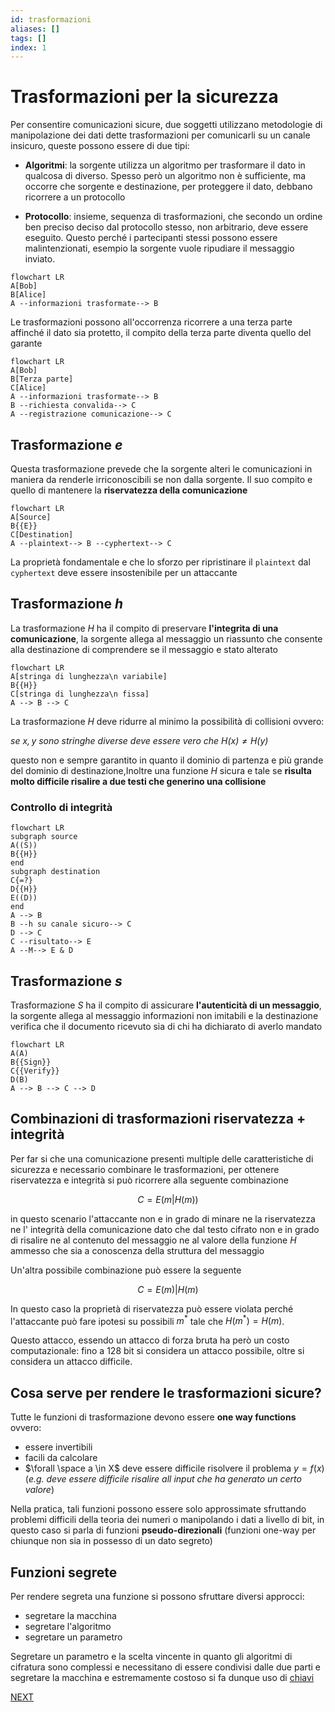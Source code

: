 ```yaml
---
id: trasformazioni
aliases: []
tags: []
index: 1
---
```


# Trasformazioni per la sicurezza

Per consentire comunicazioni sicure, due soggetti utilizzano metodologie di manipolazione dei dati dette trasformazioni per comunicarli su un canale insicuro, queste possono essere di due tipi:

- **Algoritmi**: la sorgente utilizza un algoritmo per trasformare il dato in qualcosa di diverso. Spesso però un algoritmo non è sufficiente, ma occorre che sorgente e destinazione, per proteggere il dato, debbano ricorrere a un protocollo

- **Protocollo**: insieme, sequenza di trasformazioni, che secondo un ordine ben preciso deciso dal protocollo stesso, non arbitrario, deve essere eseguito. Questo perché i partecipanti stessi possono essere malintenzionati, esempio la sorgente vuole ripudiare il messaggio inviato.

```mermaid
flowchart LR
A[Bob]
B[Alice]
A --informazioni trasformate--> B
```

Le trasformazioni possono all'occorrenza ricorrere a una terza parte affinché il dato sia protetto, il compito della terza parte diventa quello del garante

```mermaid
flowchart LR
A[Bob]
B[Terza parte]
C[Alice]
A --informazioni trasformate--> B
B --richiesta convalida--> C
A --registrazione comunicazione--> C
```

## Trasformazione $e$

Questa trasformazione prevede che la sorgente alteri le comunicazioni in maniera da renderle irriconoscibili se non dalla sorgente. Il suo compito e quello di mantenere la **riservatezza della comunicazione**

```mermaid
flowchart LR
A[Source]
B{{E}}
C[Destination]
A --plaintext--> B --cyphertext--> C
```

La proprietà fondamentale e che lo sforzo per ripristinare il `plaintext`  dal `cyphertext` deve essere insostenibile per un attaccante

## Trasformazione $h$

La trasformazione $H$ ha il compito di preservare **l'integrita di una comunicazione**, la sorgente allega al messaggio un riassunto che consente alla destinazione di comprendere se il messaggio e stato alterato

```mermaid
flowchart LR
A[stringa di lunghezza\n variabile]
B{{H}}
C[stringa di lunghezza\n fissa]
A --> B --> C
```

La trasformazione $H$ deve ridurre al minimo la possibilità di collisioni ovvero:

*se $x,y$ sono stringhe diverse deve essere vero che $H(x) \neq H(y)$*

questo non e sempre garantito in quanto il dominio di partenza e più grande del dominio di destinazione,Inoltre una funzione $H$ sicura e tale se **risulta molto difficile risalire a due testi che generino una collisione**

### Controllo di integrità

```mermaid
flowchart LR
subgraph source
A((S))
B{{H}}
end
subgraph destination
C{=?}
D{{H}}
E((D))
end
A --> B
B --h su canale sicuro--> C
D --> C
C --risultato--> E
A --M--> E & D
```
## Trasformazione $s$

Trasformazione $S$ ha il compito di assicurare **l'autenticità di un messaggio**, la sorgente allega al messaggio informazioni non imitabili e la destinazione verifica che il documento ricevuto sia di chi ha dichiarato di averlo mandato

```mermaid
flowchart LR
A(A)
B{{Sign}}
C{{Verify}}
D(B)
A --> B --> C --> D
```

## Combinazioni di trasformazioni riservatezza + integrità

Per far si che una comunicazione presenti multiple delle caratteristiche di sicurezza e necessario combinare le trasformazioni, per ottenere riservatezza e integrità si può ricorrere alla seguente combinazione

$$C = E(m|H(m))$$

in questo scenario l'attaccante non e in grado di minare ne la riservatezza ne l' integrità della comunicazione dato che dal testo cifrato non e in grado di risalire ne al contenuto del messaggio ne al valore della funzione $H$ ammesso che sia a conoscenza della struttura del messaggio

Un'altra possibile combinazione può essere la seguente

$$C = E(m)|H(m)$$

In questo caso la proprietà di riservatezza può essere violata perché l'attaccante può fare ipotesi su possibili $m^{*}$ tale che $H(m^{*})=H(m)$.

Questo attacco, essendo un attacco di forza bruta ha però un costo computazionale: fino a 128 bit si considera un attacco possibile, oltre si considera un attacco difficile.

## Cosa serve per rendere le trasformazioni sicure?

Tutte le funzioni di trasformazione devono essere **one way functions** ovvero:

- essere invertibili
- facili da calcolare
- $\forall \space a \in X$ deve essere difficile risolvere il problema $y=f(x)$ (*e.g. deve essere difficile risalire all input che ha generato un certo valore*)

Nella pratica, tali funzioni possono essere solo approssimate sfruttando problemi difficili della teoria dei numeri o manipolando i dati a livello di bit, in questo caso si parla di funzioni **pseudo-direzionali** (funzioni one-way per chiunque non sia in possesso di un dato segreto)

## Funzioni segrete

Per rendere segreta una funzione si possono sfruttare diversi approcci:

- segretare la macchina
- segretare l'algoritmo
- segretare un parametro

Segretare un parametro e la scelta vincente in quanto gli algoritmi di cifratura sono complessi e necessitano di essere condivisi dalle due parti e segretare la macchina e estremamente costoso si fa dunque uso di [chiavi](sicurezza_informazione/chiavi.md)

 [NEXT](sicurezza_informazione/funzioni_hash.md)